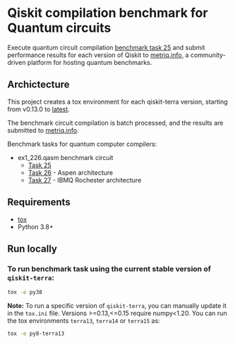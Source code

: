 # Qiskit compilation benchmark for Quantum circuits

Execute quantum circuit compilation [benchmark task 25](https://metriq.info/Task/25) and submit performance results for each version of Qiskit to [metriq.info](https://metriq.info/), a community-driven platform for hosting quantum benchmarks.

## Archictecture

This project creates a tox environment for each qiskit-terra version, starting from v0.13.0 to [latest](https://github.com/Qiskit/qiskit/releases).

The benchmark circuit compilation is batch processed, and the results are submitted to [metriq.info](https://metriq.info/).

Benchmark tasks for quantum computer compilers:
- ex1_226.qasm benchmark circuit
    - [Task 25](https://metriq.info/Task/25)
    - [Task 26](https://metriq.info/Task/26) - Aspen architecture
    - [Task 27](https://metriq.info/Task/27) - IBMQ Rochester architecture

## Requirements
* [tox](https://pypi.org/project/tox/)
* Python 3.8+

## Run locally
### To run benchmark task using the current stable version of `qiskit-terra`:
```bash
tox -e py38
```
**Note:**
To run a specific version of `qiskit-terra`, you can manually update it in the `tox.ini` file.
Versions >=0.13,<=0.15 require numpy<1.20. You can run the tox environments `terra13`, `terra14` or `terra15` as:
```bash
tox -e py8-terra13
```
